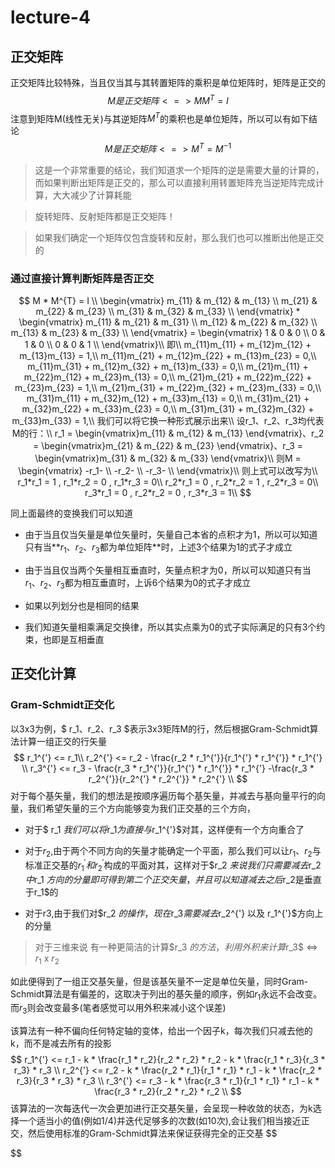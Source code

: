 # lecture-4

## 正交矩阵

正交矩阵比较特殊，当且仅当其与其转置矩阵的乘积是单位矩阵时，矩阵是正交的
$$
M是正交矩阵 <=> MM^{T} = I
$$
注意到矩阵M(线性无关)与其逆矩阵$M^{T}$的乘积也是单位矩阵，所以可以有如下结论
$$
M是正交矩阵 <=> M^{T} = M^{-1}
$$

> 这是一个非常重要的结论，我们知道求一个矩阵的逆是需要大量的计算的，而如果判断出矩阵是正交的，那么可以直接利用转置矩阵充当逆矩阵完成计算，大大减少了计算耗能

> 旋转矩阵、反射矩阵都是正交矩阵！

> 如果我们确定一个矩阵仅包含旋转和反射，那么我们也可以推断出他是正交的

### 通过直接计算判断矩阵是否正交

$$
M * M^{T} = I \\
\begin{vmatrix}
m_{11} & m_{12} & m_{13} \\
m_{21} & m_{22} & m_{23} \\
m_{31} & m_{32} & m_{33} \\
\end{vmatrix} * \begin{vmatrix}
m_{11} & m_{21} & m_{31} \\
m_{12} & m_{22} & m_{32} \\
m_{13} & m_{23} & m_{33} \\
\end{vmatrix}  = \begin{vmatrix}
1 & 0 & 0 \\
0 & 1 & 0 \\
0 & 0 & 1 \\
\end{vmatrix}\\
即\\
m_{11}m_{11} + m_{12}m_{12} + m_{13}m_{13} = 1,\\
m_{11}m_{21} + m_{12}m_{22} + m_{13}m_{23} = 0,\\
m_{11}m_{31} + m_{12}m_{32} + m_{13}m_{33} = 0,\\
m_{21}m_{11} + m_{22}m_{12} + m_{23}m_{13} = 0,\\
m_{21}m_{21} + m_{22}m_{22} + m_{23}m_{23} = 1,\\
m_{21}m_{31} + m_{22}m_{32} + m_{23}m_{33} = 0,\\
m_{31}m_{11} + m_{32}m_{12} + m_{33}m_{13} = 0,\\
m_{31}m_{21} + m_{32}m_{22} + m_{33}m_{23} = 0,\\
m_{31}m_{31} + m_{32}m_{32} + m_{33}m_{33} = 1,\\
我们可以将它换一种形式展示出来\\
设r_1、r_2、r_3均代表M的行：\\
r_1 = \begin{vmatrix}m_{11} & m_{12} & m_{13} \end{vmatrix}、r_2 = \begin{vmatrix}m_{21} & m_{22} & m_{23} \end{vmatrix}、r_3 = \begin{vmatrix}m_{31} & m_{32} & m_{33} \end{vmatrix}\\
则M = \begin{vmatrix}
-r_1- \\
-r_2- \\
-r_3- \\
\end{vmatrix}\\
则上式可以改写为\\
r_1*r_1 = 1 , r_1*r_2 = 0 , r_1*r_3 = 0\\
r_2*r_1 = 0 , r_2*r_2 = 1 , r_2*r_3 = 0\\
r_3*r_1 = 0 , r_2*r_2 = 0 , r_3*r_3 = 1\\
$$

同上面最终的变换我们可以知道

+ 由于当且仅当矢量是单位矢量时，矢量自己本省的点积才为1，所以可以知道只有当**$r_1、r_2、r_3$都为单位矩阵**时，上述3个结果为1的式子才成立

+ 由于当且仅当两个矢量相互垂直时，矢量点积才为0，所以可以知道只有当$r_1、r_2、r_3$都为相互垂直时，上诉6个结果为0的式子才成立

+ 如果以列划分也是相同的结果
+ 我们知道矢量相乘满足交换律，所以其实点乘为0的式子实际满足的只有3个约束，也即是互相垂直

## 正交化计算

### Gram-Schmidt正交化

以3x3为例，$ r_1、r_2、r_3 $表示3x3矩阵M的行，然后根据Gram-Schmidt算法计算一组正交的行矢量
$$
r_1^{'} <= r_1\\
r_2^{'} <= r_2 - \frac{r_2 * r_1^{'}}{r_1^{'} * r_1^{'}} * r_1^{'}  \\
r_3^{'} <= r_3 - \frac{r_3 * r_1^{'}}{r_1^{'} * r_1^{'}} * r_1^{'} -\frac{r_3 * r_2^{'}}{r_2^{'} * r_2^{'}} * r_2^{'}  \\
$$
对于每个基矢量，我们的想法是按顺序遍历每个基矢量，并减去与基向量平行的向量，我们希望矢量的三个方向能够变为我们正交基的三个方向，

+ 对于$ r_1 $我们可以将$r_1$为直接与$r_1^{'}$对其，这样便有一个方向重合了

+ 对于$r_2$,由于两个不同方向的矢量才能确定一个平面，那么我们可以让$r_1、r_2$与标准正交基的$r_1^{'}和r_2^{'}$构成的平面对其，这样对于$r_2 $来说我们只需要减去$r_2 $中$r_1 $方向的分量即可得到第二个正交矢量，并且可以知道减去之后$r_2是垂直于r_1$的

+ 对于r3,由于我们对$r_2 $的操作，现在$r_3$需要减去$r_2^{'} 以及 r_1^{'}$方向上的分量

> 对于三维来说 有一种更简洁的计算$r_3 $的方法，利用外积来计算$r_3$ <=> $r_1$ x $r_2$

如此便得到了一组正交基矢量，但是该基矢量不一定是单位矢量，同时Gram-Schmidt算法是有偏差的，这取决于列出的基矢量的顺序，例如$r_1$永远不会改变。而$r_3$则会改变最多(笔者感觉可以用外积来减小这个误差)

该算法有一种不偏向任何特定轴的变体，给出一个因子k，每次我们只减去他的k，而不是减去所有的投影
$$
r_1^{'} <= r_1 - k * \frac{r_1 * r_2}{r_2 * r_2} * r_2 -  k * \frac{r_1 * r_3}{r_3 * r_3} * r_3  \\
r_2^{'} <= r_2 - k * \frac{r_2 * r_1}{r_1 * r_1} * r_1 -  k * \frac{r_2 * r_3}{r_3 * r_3} * r_3  \\
r_3^{'} <= r_3 - k * \frac{r_3 * r_1}{r_1 * r_1} * r_1 -  k * \frac{r_3 * r_2}{r_2 * r_2} * r_2  \\
$$
该算法的一次每迭代一次会更加进行正交基矢量，会呈现一种收敛的状态，为k选择一个适当小的值(例如1/4)并迭代足够多的次数(如10次),会让我们相当接近正交，然后使用标准的Gram-Schmidt算法来保证获得完全的正交基
$$

$$
